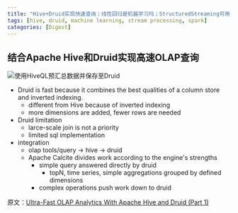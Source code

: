 ```yaml
---
title: "Hive+Druid实现快速查询；线性回归是机器学习吗；StructuredStreaming可用于生产环境"
tags: [hive, druid, machine learning, stream processing, spark]
categories: [Digest]
---
```


## 结合Apache Hive和Druid实现高速OLAP查询

![使用HiveQL预汇总数据并保存至Druid](https://2xbbhjxc6wk3v21p62t8n4d4-wpengine.netdna-ssl.com/wp-content/uploads/2017/05/Part1Image2.png)

* Druid is fast because it combines the best qualities of a column store and inverted indexing.
  * different from Hive because of inverted indexing
  * more dimensions are added, fewer rows are needed
* Druid limitation
  * larce-scale join is not a priority
  * limited sql implementation
* integration
  * olap tools/query -> hive -> druid
  * Apache Calcite divides work according to the engine's strengths
    * simple query answered directly by druid
      * topN, time series, simple aggregations grouped by defined dimensions
    * complex operations push work down to druid

原文：[Ultra-Fast OLAP Analytics With Apache Hive and Druid (Part 1)](https://dzone.com/articles/ultra-fast-olap-analytics-with-apache-hive-and-dru)

<!-- more -->
